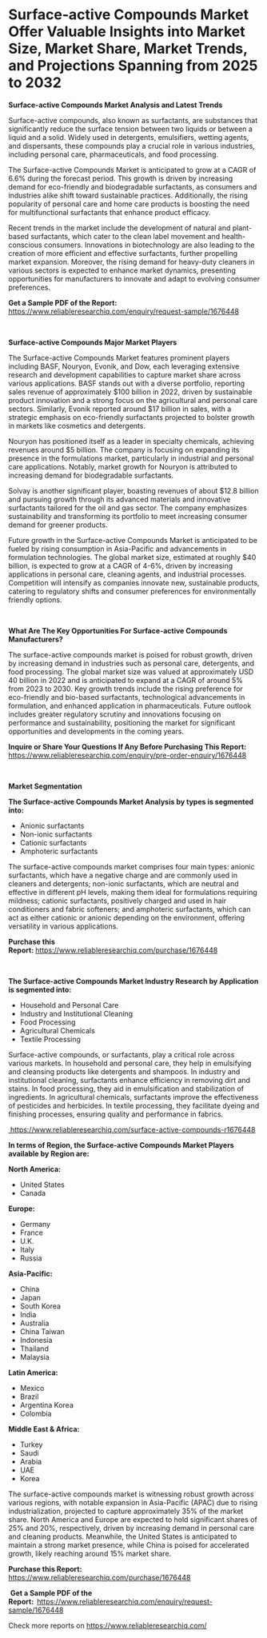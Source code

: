 <p><h1>Surface-active Compounds Market Offer Valuable Insights into Market Size, Market Share, Market Trends, and Projections Spanning from 2025 to 2032</h1></p><p><strong>Surface-active Compounds Market Analysis and Latest Trends</strong></p>
<p><p>Surface-active compounds, also known as surfactants, are substances that significantly reduce the surface tension between two liquids or between a liquid and a solid. Widely used in detergents, emulsifiers, wetting agents, and dispersants, these compounds play a crucial role in various industries, including personal care, pharmaceuticals, and food processing.</p><p>The Surface-active Compounds Market is anticipated to grow at a CAGR of 6.6% during the forecast period. This growth is driven by increasing demand for eco-friendly and biodegradable surfactants, as consumers and industries alike shift toward sustainable practices. Additionally, the rising popularity of personal care and home care products is boosting the need for multifunctional surfactants that enhance product efficacy.</p><p>Recent trends in the market include the development of natural and plant-based surfactants, which cater to the clean label movement and health-conscious consumers. Innovations in biotechnology are also leading to the creation of more efficient and effective surfactants, further propelling market expansion. Moreover, the rising demand for heavy-duty cleaners in various sectors is expected to enhance market dynamics, presenting opportunities for manufacturers to innovate and adapt to evolving consumer preferences.</p></p>
<p><strong>Get a Sample PDF of the Report:&nbsp;</strong> <a href="https://www.reliableresearchiq.com/enquiry/request-sample/1676448?utm_campaign=3361&utm_medium=2&utm_source=Github&utm_content=ia&utm_term=24032025&utm_id=surface-active-compounds">https://www.reliableresearchiq.com/enquiry/request-sample/1676448</a></p>
<p>&nbsp;</p>
<p><strong>Surface-active Compounds Major Market Players</strong></p>
<p><p>The Surface-active Compounds Market features prominent players including BASF, Nouryon, Evonik, and Dow, each leveraging extensive research and development capabilities to capture market share across various applications. BASF stands out with a diverse portfolio, reporting sales revenue of approximately $100 billion in 2022, driven by sustainable product innovation and a strong focus on the agricultural and personal care sectors. Similarly, Evonik reported around $17 billion in sales, with a strategic emphasis on eco-friendly surfactants projected to bolster growth in markets like cosmetics and detergents.</p><p>Nouryon has positioned itself as a leader in specialty chemicals, achieving revenues around $5 billion. The company is focusing on expanding its presence in the formulations market, particularly in industrial and personal care applications. Notably, market growth for Nouryon is attributed to increasing demand for biodegradable surfactants.</p><p>Solvay is another significant player, boasting revenues of about $12.8 billion and pursuing growth through its advanced materials and innovative surfactants tailored for the oil and gas sector. The company emphasizes sustainability and transforming its portfolio to meet increasing consumer demand for greener products.</p><p>Future growth in the Surface-active Compounds Market is anticipated to be fueled by rising consumption in Asia-Pacific and advancements in formulation technologies. The global market size, estimated at roughly $40 billion, is expected to grow at a CAGR of 4-6%, driven by increasing applications in personal care, cleaning agents, and industrial processes. Competition will intensify as companies innovate new, sustainable products, catering to regulatory shifts and consumer preferences for environmentally friendly options.</p></p>
<p>&nbsp;</p>
<p><strong>What Are The Key Opportunities For Surface-active Compounds Manufacturers?</strong></p>
<p><p>The surface-active compounds market is poised for robust growth, driven by increasing demand in industries such as personal care, detergents, and food processing. The global market size was valued at approximately USD 40 billion in 2022 and is anticipated to expand at a CAGR of around 5% from 2023 to 2030. Key growth trends include the rising preference for eco-friendly and bio-based surfactants, technological advancements in formulation, and enhanced application in pharmaceuticals. Future outlook includes greater regulatory scrutiny and innovations focusing on performance and sustainability, positioning the market for significant opportunities and developments in the coming years.</p></p>
<p><strong>Inquire or Share Your Questions If Any Before Purchasing This Report:</strong> <a href="https://www.reliableresearchiq.com/enquiry/pre-order-enquiry/1676448?utm_campaign=3361&utm_medium=2&utm_source=Github&utm_content=ia&utm_term=24032025&utm_id=surface-active-compounds">https://www.reliableresearchiq.com/enquiry/pre-order-enquiry/1676448</a></p>
<p>&nbsp;</p>
<p><strong>Market Segmentation</strong></p>
<p><strong>The Surface-active Compounds Market Analysis by types is segmented into:</strong></p>
<p><ul><li>Anionic surfactants</li><li>Non-ionic surfactants</li><li>Cationic surfactants</li><li>Amphoteric surfactants</li></ul></p>
<p><p>The surface-active compounds market comprises four main types: anionic surfactants, which have a negative charge and are commonly used in cleaners and detergents; non-ionic surfactants, which are neutral and effective in different pH levels, making them ideal for formulations requiring mildness; cationic surfactants, positively charged and used in hair conditioners and fabric softeners; and amphoteric surfactants, which can act as either cationic or anionic depending on the environment, offering versatility in various applications.</p></p>
<p><strong>Purchase this Report:&nbsp;</strong><a href="https://www.reliableresearchiq.com/purchase/1676448?utm_campaign=3361&utm_medium=2&utm_source=Github&utm_content=ia&utm_term=24032025&utm_id=surface-active-compounds">https://www.reliableresearchiq.com/purchase/1676448</a></p>
<p>&nbsp;</p>
<p><strong>The Surface-active Compounds Market Industry Research by Application is segmented into:</strong></p>
<p><ul><li>Household and Personal Care</li><li>Industry and Institutional Cleaning</li><li>Food Processing</li><li>Agricultural Chemicals</li><li>Textile Processing</li></ul></p>
<p><p>Surface-active compounds, or surfactants, play a critical role across various markets. In household and personal care, they help in emulsifying and cleansing products like detergents and shampoos. In industry and institutional cleaning, surfactants enhance efficiency in removing dirt and stains. In food processing, they aid in emulsification and stabilization of ingredients. In agricultural chemicals, surfactants improve the effectiveness of pesticides and herbicides. In textile processing, they facilitate dyeing and finishing processes, ensuring quality and performance in fabrics.</p></p>
<p><a href="https://www.reliableresearchiq.com/surface-active-compounds-r1676448?utm_campaign=3361&utm_medium=2&utm_source=Github&utm_content=ia&utm_term=24032025&utm_id=surface-active-compounds">&nbsp;https://www.reliableresearchiq.com/surface-active-compounds-r1676448</a></p>
<p><strong>In terms of Region, the Surface-active Compounds Market Players available by Region are:</strong></p>
<p>
    <p> <strong> North America: </strong>
        <ul>
            <li>United States</li>
            <li>Canada</li>
        </ul>
        </p> 
    <p> <strong> Europe: </strong>
        <ul>
            <li>Germany</li>
            <li>France</li>
            <li>U.K.</li>
            <li>Italy</li>
            <li>Russia</li>
        </ul>
        </p> 
    <p> <strong> Asia-Pacific: </strong>
        <ul>
            <li>China</li>
            <li>Japan</li>
            <li>South Korea</li>
            <li>India</li>
            <li>Australia</li>
            <li>China Taiwan</li>
            <li>Indonesia</li>
            <li>Thailand</li>
            <li>Malaysia</li>
        </ul>
        </p> 
    <p> <strong> Latin America: </strong>
        <ul>
            <li>Mexico</li>
            <li>Brazil</li>
            <li>Argentina Korea</li>
            <li>Colombia</li>
        </ul>
        </p> 
    <p> <strong> Middle East & Africa: </strong>
        <ul>
            <li>Turkey</li>
            <li>Saudi</li>
            <li>Arabia</li>
            <li>UAE</li>
            <li>Korea</li>
        </ul>
    </p>
    </p>
<p><p>The surface-active compounds market is witnessing robust growth across various regions, with notable expansion in Asia-Pacific (APAC) due to rising industrialization, projected to capture approximately 35% of the market share. North America and Europe are expected to hold significant shares of 25% and 20%, respectively, driven by increasing demand in personal care and cleaning products. Meanwhile, the United States is anticipated to maintain a strong market presence, while China is poised for accelerated growth, likely reaching around 15% market share.</p></p>
<p><strong>Purchase this Report: </strong><a href="https://www.reliableresearchiq.com/purchase/1676448?utm_campaign=3361&utm_medium=2&utm_source=Github&utm_content=ia&utm_term=24032025&utm_id=surface-active-compounds">https://www.reliableresearchiq.com/purchase/1676448</a></p>
<p>&nbsp;<strong>Get a Sample PDF of the Report:&nbsp;&nbsp;</strong><a href="https://www.reliableresearchiq.com/enquiry/request-sample/1676448?utm_campaign=3361&utm_medium=2&utm_source=Github&utm_content=ia&utm_term=24032025&utm_id=surface-active-compounds">https://www.reliableresearchiq.com/enquiry/request-sample/1676448</a></p>
<p><strong></strong></p>
<p>Check more reports on <a href="https://www.reliableresearchiq.com/?utm_campaign=3361&utm_medium=2&utm_source=Github&utm_content=ia&utm_term=24032025&utm_id=surface-active-compounds">https://www.reliableresearchiq.com/</a></p>